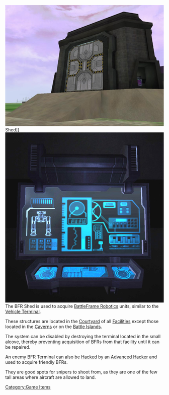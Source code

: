 ![](images/BFR_Shed.jpg "fig:BFR_Shed.jpg") Shed\]\]
![](images/BFR_term.jpg "fig:BFR_term.jpg") The BFR Shed is used to acquire
[BattleFrame Robotics](../vehicles/BattleFrame_Robotics.md) units, similar
to the [Vehicle Terminal](../locations/Vehicle_Terminal.md).

These structures are located in the [Courtyard](../locations/Courtyard.md) of
all [Facilities](../locations/Facilities.md) except those located in the
[Caverns](../locations/Caverns.md) or on the [Battle
Islands](../locations/Battle_Islands.md).

The system can be disabled by destroying the terminal located in the
small alcove, thereby preventing acquisition of BFRs from that facility
until it can be repaired.

An enemy BFR Terminal can also be [Hacked](../terminology/Hack.md) by an
[Advanced Hacker](../certifications/Advanced_Hacking.md) and used to acquire
friendly BFRs.

They are good spots for snipers to shoot from, as they are one of the
few tall areas where aircraft are allowed to land.

[Category:Game Items](../Category:Game_Items.md)
